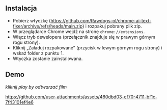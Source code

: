 ## Instalacja

*   Pobierz wtyczkę (https://github.com/Rawdogs-pl/chrome-ai-text-fixer/archive/refs/heads/main.zip) i rozpakuj pobrany plik zip.
*   W przeglądarce Chrome wejdź na stronę `chrome://extensions`.
*   Włącz tryb dewelopera (przełącznik znajduje się w prawym górnym rogu strony).
*   Kliknij „Załaduj rozpakowane” (przycisk w lewym górnym rogu strony) i wskaż folder z punktu 1.
*   Wtyczka zostanie zainstalowana.

## Demo
_kliknij play by odtwarzać film_

https://github.com/user-attachments/assets/460dbd03-ef70-4711-bf1c-7f43101ef4e6
